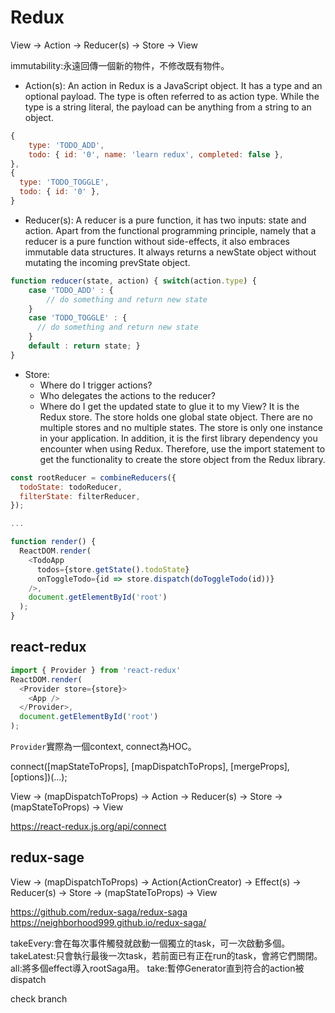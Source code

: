 # Redux

View -> Action -> Reducer(s) -> Store -> View

immutability:永遠回傳一個新的物件，不修改既有物件。

- Action(s): An action in Redux is a JavaScript object. It has a type and an optional payload. The type is often referred to as action type. While the type is a string literal, the payload can be anything from a string to an object.

```javascript
{
    type: 'TODO_ADD',
    todo: { id: '0', name: 'learn redux', completed: false },
},
{
  type: 'TODO_TOGGLE',
  todo: { id: '0' },
}
```

- Reducer(s): A reducer is a pure function, it has two inputs: state and action. Apart from the functional programming principle, namely that a reducer is a pure function without side-effects, it also embraces immutable data structures. It always returns a newState object without mutating the incoming prevState object.

```javascript
function reducer(state, action) { switch(action.type) {
    case 'TODO_ADD' : {
        // do something and return new state
    }
    case 'TODO_TOGGLE' : {
      // do something and return new state
    }
    default : return state; }
}
```

- Store:
  - Where do I trigger actions?
  - Who delegates the actions to the reducer?
  - Where do I get the updated state to glue it to my View?
  It is the Redux store. The store holds one global state object. There are no multiple stores and no multiple states. The store is only one instance in your application. In addition, it is the first library dependency you encounter when using Redux. Therefore, use the import statement to get the functionality to create the store object from the Redux library.

```javascript
const rootReducer = combineReducers({
  todoState: todoReducer,
  filterState: filterReducer,
});

...

function render() {
  ReactDOM.render(
    <TodoApp
      todos={store.getState().todoState}
      onToggleTodo={id => store.dispatch(doToggleTodo(id))}
    />,
    document.getElementById('root')
  );
}
```

## react-redux

```javascript
import { Provider } from 'react-redux'
ReactDOM.render(
  <Provider store={store}>
    <App />
  </Provider>,
  document.getElementById('root')
);
```

`Provider`實際為一個context, connect為HOC。

connect([mapStateToProps], [mapDispatchToProps], [mergeProps], [options])(...);

View -> (mapDispatchToProps) -> Action -> Reducer(s) -> Store -> (mapStateToProps) -> View

https://react-redux.js.org/api/connect

## redux-sage

View -> (mapDispatchToProps) -> Action(ActionCreator) -> Effect(s)  -> Reducer(s) -> Store -> (mapStateToProps) -> View

https://github.com/redux-saga/redux-saga
https://neighborhood999.github.io/redux-saga/

takeEvery:會在每次事件觸發就啟動一個獨立的task，可一次啟動多個。
takeLatest:只會執行最後一次task，若前面已有正在run的task，會將它們關閉。
all:將多個effect導入rootSaga用。
take:暫停Generator直到符合的action被dispatch

check branch